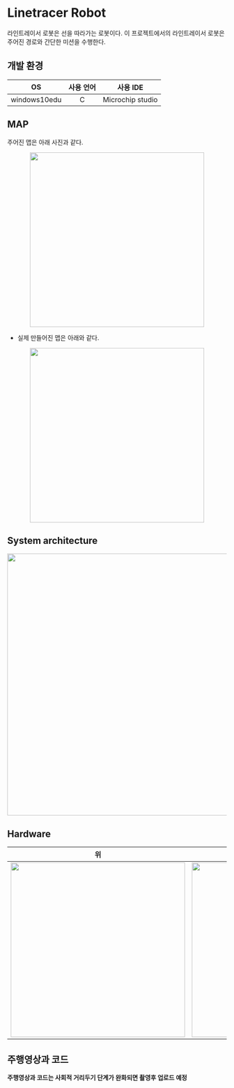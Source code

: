 # Linetracer Robot  
라인트레이서 로봇은 선을 따라가는 로봇이다. 이 프로젝트에서의 라인트레이서 로봇은 주어진 경로와 간단한 미션을 수행한다.

## 개발 환경
|OS|사용 언어|사용 IDE|
|:---:|:---:|:---:|
|windows10edu|C |Microchip studio|

## MAP  
주어진 맵은 아래 사진과 같다.  
<p align="center"><img src="https://user-images.githubusercontent.com/77342519/127257525-d1381258-b4cc-46ba-a8c5-8c9705a322e1.jpg" width="400px"></p>

* 실제 만들어진 맵은 아래와 같다.
<p align="center"><img src="https://user-images.githubusercontent.com/77342519/127258012-2090feed-0f8a-4eb2-badf-29d30911ab4a.jpg" width="400px"></p>  
  
## System architecture  
<p align="center"><img src="https://user-images.githubusercontent.com/77342519/127262252-2905f07e-08fe-46eb-90aa-4dde97661eda.PNG" width="600px"></p> 

## Hardware  
|위|아래|
|:---:|:---:|
|<img src="https://user-images.githubusercontent.com/77342519/127263032-23c005ae-3271-4fb1-921e-c3708070bec7.jpg" width="400px">|<img src="https://user-images.githubusercontent.com/77342519/127263036-84fc08ba-8895-44b1-b433-01145ea59df7.jpg" width="400px">|

## 주행영상과 코드
**주행영상과 코드는 사회적 거리두기 단계가 완화되면 촬영후 업로드 예정**